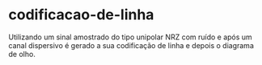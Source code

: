 # codificacao-de-linha
Utilizando um sinal amostrado do tipo unipolar NRZ com ruído e após um canal dispersivo é gerado a sua codificação de linha e depois o diagrama de olho.
